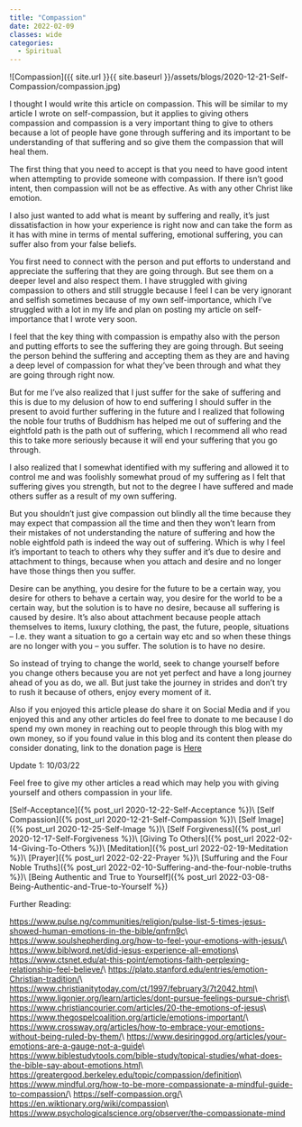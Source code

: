 ```yaml
---
title: "Compassion"
date: 2022-02-09
classes: wide
categories:
  - Spiritual 
---
```


![Compassion]({{ site.url }}{{ site.baseurl }}/assets/blogs/2020-12-21-Self-Compassion/compassion.jpg)

I thought I would write this article on compassion. This will be similar to my article I wrote on self-compassion, but it applies to giving others compassion and compassion is a very important thing to give to others because a lot of people have gone through suffering and its important to be understanding of that suffering and so give them the compassion that will heal them.

The first thing that you need to accept is that you need to have good intent when attempting to provide someone with compassion. If there isn’t good intent, then compassion will not be as effective. As with any other Christ like emotion.

I also just wanted to add what is meant by suffering and really, it’s just dissatisfaction in how your experience is right now and can take the form as it has with mine in terms of mental suffering, emotional suffering, you can suffer also from your false beliefs.

You first need to connect with the person and put efforts to understand and appreciate the suffering that they are going through. But see them on a deeper level and also respect them. I have struggled with giving compassion to others and still struggle because I feel I can be very ignorant and selfish sometimes because of my own self-importance, which I’ve struggled with a lot in my life and plan on posting my article on self-importance that I wrote very soon.

I feel that the key thing with compassion is empathy also with the person and putting efforts to see the suffering they are going through. But seeing the person behind the suffering and accepting them as they are and having a deep level of compassion for what they’ve been through and what they are going through right now.

But for me I’ve also realized that I just suffer for the sake of suffering and this is due to my delusion of how to end suffering I should suffer in the present to avoid further suffering in the future and I realized that following the noble four truths of Buddhism has helped me out of suffering and the eightfold path is the path out of suffering, which I recommend all who read this to take more seriously because it will end your suffering that you go through.

I also realized that I somewhat identified with my suffering and allowed it to control me and was foolishly somewhat proud of my suffering as I felt that suffering gives you strength, but not to the degree I have suffered and made others suffer as a result of my own suffering. 

But you shouldn’t just give compassion out blindly all the time because they may expect that compassion all the time and then they won’t learn from their mistakes of not understanding the nature of suffering and how the noble eightfold path is indeed the way out of suffering. Which is why I feel it’s important to teach to others why they suffer and it’s due to desire and attachment to things, because when you attach and desire and no longer have those things then you suffer.

Desire can be anything, you desire for the future to be a certain way, you desire for others to behave a certain way, you desire for the world to be a certain way, but the solution is to have no desire, because all suffering is caused by desire. It’s also about attachment because people attach themselves to items, luxury clothing, the past, the future, people, situations – I.e. they want a situation to go a certain way etc and so when these things are no longer with you – you suffer. The solution is to have no desire.

So instead of trying to change the world, seek to change yourself before you change others because you are not yet perfect and have a long journey ahead of you as do, we all. But just take the journey in strides and don’t try to rush it because of others, enjoy every moment of it.

Also if you enjoyed this article please do share it on Social Media and if you enjoyed this and any other articles do feel free to donate to me because I do spend my own money in reaching out to people through this blog with my own money, so if you found value in this blog and its content then please do consider donating, link to the donation page is [Here](https://lovehumanity.github.io/Donate)

Update 1: 10/03/22 

Feel free to give my other articles a read which may help you with giving yourself and others compassion in your life.

[Self-Acceptance]({% post_url 2020-12-22-Self-Acceptance %})\\
[Self Compassion]({% post_url 2020-12-21-Self-Compassion %})\\
[Self Image]({% post_url 2020-12-25-Self-Image %})\\
[Self Forgiveness]({% post_url 2020-12-17-Self-Forgiveness %})\\
[Giving To Others]({% post_url 2022-02-14-Giving-To-Others %})\\
[Meditation]({% post_url 2022-02-19-Meditation %})\\
[Prayer]({% post_url 2022-02-22-Prayer %})\\
[Suffuring and the Four Noble Truths]({% post_url 2022-02-10-Suffering-and-the-four-noble-truths %})\\
[Being Authentic and True to Yourself]({% post_url 2022-03-08-Being-Authentic-and-True-to-Yourself %})


Further Reading:

<https://www.pulse.ng/communities/religion/pulse-list-5-times-jesus-showed-human-emotions-in-the-bible/qnfrn9c>\\
<https://www.soulshepherding.org/how-to-feel-your-emotions-with-jesus/>\\
<https://www.biblword.net/did-jesus-experience-all-emotions>\\
<https://www.ctsnet.edu/at-this-point/emotions-faith-perplexing-relationship-feel-believe/>\\
<https://plato.stanford.edu/entries/emotion-Christian-tradition/>\\
<https://www.christianitytoday.com/ct/1997/february3/7t2042.html>\\
<https://www.ligonier.org/learn/articles/dont-pursue-feelings-pursue-christ>\\
<https://www.christiancourier.com/articles/20-the-emotions-of-jesus>\\
<https://www.thegospelcoalition.org/article/emotions-important/>\\
<https://www.crossway.org/articles/how-to-embrace-your-emotions-without-being-ruled-by-them/>\\
<https://www.desiringgod.org/articles/your-emotions-are-a-gauge-not-a-guide>\\
<https://www.biblestudytools.com/bible-study/topical-studies/what-does-the-bible-say-about-emotions.html>\\
<https://greatergood.berkeley.edu/topic/compassion/definition>\\
<https://www.mindful.org/how-to-be-more-compassionate-a-mindful-guide-to-compassion/>\\
<https://self-compassion.org/>\\
<https://en.wiktionary.org/wiki/compassion>\\
<https://www.psychologicalscience.org/observer/the-compassionate-mind>
